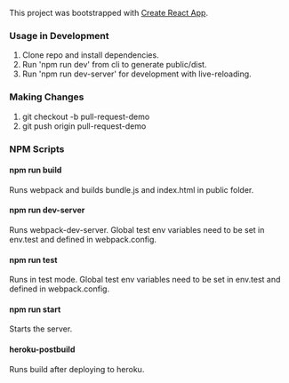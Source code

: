 This project was bootstrapped with [Create React App](https://github.com/facebook/create-react-app).

### Usage in Development

1. Clone repo and install dependencies.
2. Run 'npm run dev' from cli to generate public/dist.
3. Run 'npm run dev-server' for development with live-reloading.

### Making Changes

1. git checkout -b pull-request-demo
2. git push origin pull-request-demo

### NPM Scripts

#### **npm run build**

Runs webpack and builds bundle.js and index.html in public folder.

#### **npm run dev-server**

Runs webpack-dev-server. Global test env variables need to be set in env.test and defined in webpack.config.

#### **npm run test**

Runs in test mode. Global test env variables need to be set in env.test and defined in webpack.config.

#### **npm run start**

Starts the server.

#### **heroku-postbuild**

Runs build after deploying to heroku.


